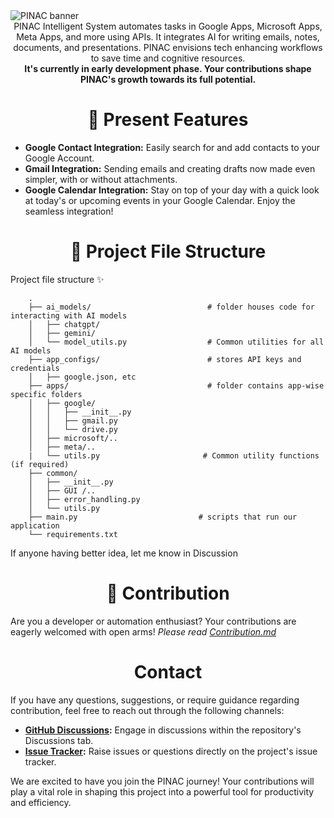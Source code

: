
<img src="https://github.com/rmondal-official/PINAC/blob/main/Readme%20Assets/PINAC_template%202.png" style="max-width: 100%;" alt="PINAC banner">


<div align="middle">
PINAC Intelligent System automates tasks in Google Apps, Microsoft Apps, Meta Apps, and more using APIs. It integrates AI for writing emails, notes, documents, and presentations. PINAC envisions tech enhancing workflows to save time and cognitive resources.
</div>
<div align="middle"> 
<b>It's currently in early development phase. Your contributions shape PINAC's growth towards its full potential.</b>
</div>


<h1 align="middle">🎯 Present Features</h1>

* **Google Contact Integration:** Easily search for and add contacts to your Google Account.
* **Gmail Integration:** Sending emails and creating drafts now made even simpler, with or without attachments.
* **Google Calendar Integration:** Stay on top of your day with a quick look at today's or upcoming events in your Google Calendar. Enjoy the seamless integration!


<h1 align="middle">📁 Project File Structure</h1>
Project file structure ✨  

        .
        ├── ai_models/                          # folder houses code for interacting with AI models
        │   ├── chatgpt/
        │   ├── gemini/
        │   └── model_utils.py                  # Common utilities for all AI models
        ├── app_configs/                        # stores API keys and credentials 
        │   ├── google.json, etc
        ├── apps/                               # folder contains app-wise specific folders
        │   ├── google/
        │   │   ├── __init__.py
        │   │   ├── gmail.py
        │   │   └── drive.py
        │   ├── microsoft/..
        │   ├── meta/..
        |   └── utils.py                       # Common utility functions (if required)
        ├── common/
        │   ├── __init__.py
        │   ├── GUI /..
        │   ├── error_handling.py
        │   └── utils.py
        ├── main.py                           # scripts that run our application
        └── requirements.txt

If anyone having better idea, let me know in Discussion


<h1 align="middle">🎉 Contribution</h1>

Are you a developer or automation enthusiast? Your contributions are eagerly welcomed with open arms!
_Please read <a href="https://github.com/rmondal-official/PINAK/blob/main/CONTRIBUTING.md">Contribution.md</a>_


<h1 align="middle">Contact</h1>

If you have any questions, suggestions, or require guidance regarding contribution, feel free to reach out through the following channels:

* **<a href="https://github.com/rmondal-official/PINAK/discussions">GitHub Discussions</a>:** Engage in discussions within the repository's Discussions tab.
* **<a href="https://github.com/rmondal-official/PINAK/issues">Issue Tracker</a>:** Raise issues or questions directly on the project's issue tracker.

We are excited to have you join the PINAC journey! Your contributions will play a vital role in shaping this project into a powerful tool for productivity and efficiency.
